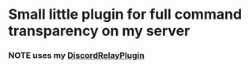 # Small little plugin for full command transparency on my server

### NOTE uses my [DiscordRelayPlugin](https://github.com/coolguy1842/DiscordRelayPlugin)
